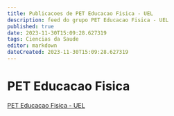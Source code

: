 ```yaml
---
title: Publicacoes de PET Educacao Fisica - UEL 
description: feed do grupo PET Educacao Fisica - UEL
published: true
date: 2023-11-30T15:09:28.627319
tags: Ciencias da Saude
editor: markdown
dateCreated: 2023-11-30T15:09:28.627319
---
```


# PET Educacao Fisica
[PET Educacao Fisica - UEL](/grupo/26PETEducacaoFisicaUEL.md)
